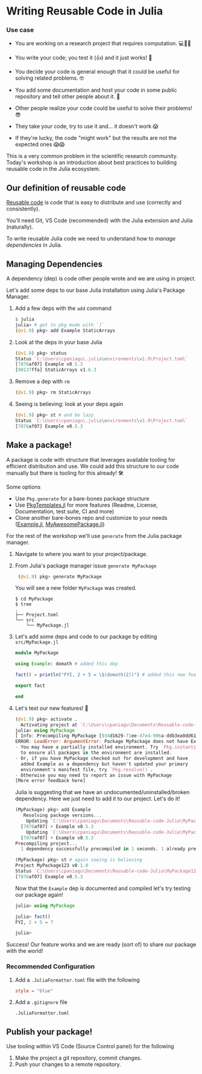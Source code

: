 # Writing Reusable Code in Julia

### Use case

-   You are working on a research project that requires computation. 💻👩‍💻

-   You write your code; you test it (👍) and it just works! 🚀

-   You decide your code is general enough that it could be useful for solving related problems. 🤓

-   You add some documentation and host your code in some public repository and tell other people about it. 🎤

-   Other people realize your code could be useful to solve their problems! 😎

-   They take your code, try to use it and... it doesn't work 😱

-   If they're lucky, the code "might work" but the results are not the expected ones 😱😱

This is a very common problem in the scientific research community. Today's workshop is an introduction about best practices to building reusable code in the Julia ecosystem.

## Our definition of reusable code

[Reusable code](https://en.wikipedia.org/wiki/Reusability) is code that is easy to distribute and use (correctly and consistently).

You'll need Git, VS Code (recommended) with the Julia extension and Julia (naturally).

To write reusable Julia code we need to understand how to *manage dependencies* in Julia.

## Managing Dependencies

A dependency (dep) is code other people wrote and we are using in project.

Let's add some deps to our base Julia installation using Julia's Package Manager.

1.  Add a few deps with the `add` command

    ``` julia
    $ julia
    julia> # get to pkg mode with `]`
    (@v1.9) pkg> add Example StaticArrays
    ```

2.  Look at the deps in your base Julia

    ``` julia
    (@v1.9) pkg> status
    Status `C:\Users\cpaniagu\.julia\environments\v1.9\Project.toml`
    [7876af07] Example v0.5.3
    [90137ffa] StaticArrays v1.6.3
    ```

3.  Remove a dep with `rm`

    ``` julia
    (@v1.9) pkg> rm StaticArrays
    ```

4.  Seeing is believing: look at your deps again

    ``` julia
    (@v1.9) pkg> st # and be lazy
    Status `C:\Users\cpaniagu\.julia\environments\v1.9\Project.toml`
    [7876af07] Example v0.5.3
    ```

## Make a package!

A package is code with structure that leverages available tooling for efficient distribution and use. We could add this structure to our code manually but there is tooling for this already! 🛠️

Some options

-   Use `Pkg.generate` for a bare-bones package structure
-   Use [PkgTemplates.jl](https://github.com/JuliaCI/PkgTemplates.jl) for more features (Readme, License, Documentation, test suite, CI and more)
-   Clone another bare-bones repo and customize to your needs ([Example.jl](https://github.com/JuliaLang/Example.jl), [MyAwesomePackage.jl](https://github.com/sylvaticus/MyAwesomePackage.jl))

For the rest of the workshop we'll use `generate` from the Julia package manager.

1.  Navigate to where you want to your project/package.

2.  From Julia's package manager issue `generate MyPackage`

    ``` julia
     (@v1.9) pkg> generate MyPackage
    ```

    You will see a new folder `MyPackage` was created.

    ```         
    $ cd MyPackage
    $ tree
    .
    ├── Project.toml
    └── src
        └── MyPackage.jl
    ```

3.  Let's add some deps and code to our package by editing `src/MyPackage.jl`

    ``` julia
    module MyPackage

    using Example: domath # added this dep

    fact() = println("FYI, 2 + 5 = \$(domath(2))") # added this new feature

    export fact

    end 
    ```

4.  Let's test our new features! 🤞

    ``` julia
    (@v1.9) pkg> activate .
      Activating project at `C:\Users\cpaniagu\Documents\Reusable-code-Julia\MyPackage`
    julia> using MyPackage
    [ Info: Precompiling MyPackage [934d1629-71ee-47e4-906a-ddb3ea0dd61f]
    ERROR: LoadError: ArgumentError: Package MyPackage does not have Example in its dependencies:
    - You may have a partially installed environment. Try `Pkg.instantiate()`
      to ensure all packages in the environment are installed.
    - Or, if you have MyPackage checked out for development and have
      added Example as a dependency but haven't updated your primary
      environment's manifest file, try `Pkg.resolve()`.
    - Otherwise you may need to report an issue with MyPackage
    [More error feedback here]
    ```

    Julia is suggesting that we have an undocumented/uninstalled/broken dependency. Here we just need to add it to our project. Let's do it! 
    ```julia
    (MyPackage) pkg> add Example
       Resolving package versions...
        Updating `C:\Users\cpaniagu\Documents\Reusable-code-Julia\MyPackage123\Project.toml`
      [7876af07] + Example v0.5.3
        Updating `C:\Users\cpaniagu\Documents\Reusable-code-Julia\MyPackage123\Manifest.toml`
      [7876af07] + Example v0.5.3
    Precompiling project...
      1 dependency successfully precompiled in 1 seconds. 1 already precompiled.
    ```
    ```julia
    (MyPackage) pkg> st # again seeing is believing
    Project MyPackage123 v0.1.0
    Status `C:\Users\cpaniagu\Documents\Reusable-code-Julia\MyPackage123\Project.toml`
    [7876af07] Example v0.5.3
    ```

    Now that the `Example` dep is documented and compiled let's try testing our package again! 
    ```julia
    julia> using MyPackage

    julia> fact()
    FYI, 2 + 5 = 7

    julia>
    ```
Success! Our feature works and we are ready (sort of) to share our package with the world!

### Recommended Configuration

1.  Add a `.JuliaFormatter.toml` file with the following 
    ```toml
    style = "blue"
    ```

2.  Add a `.gitignore` file 
    ```
    .JuliaFormatter.toml
    ```

## Publish your package!
Use tooling within VS Code (Source Control panel) for the following
1.  Make the project a git repository, commit changes.
2. Push your changes to a remote repository.

